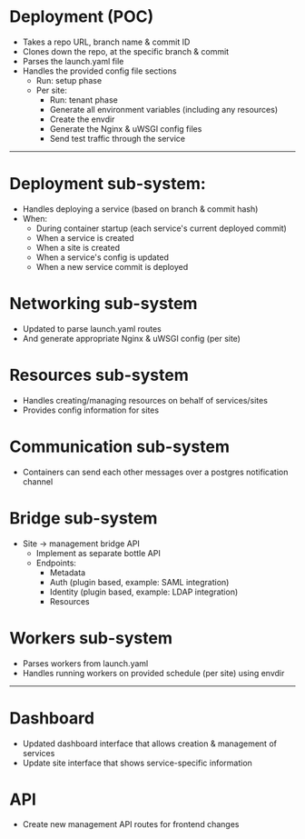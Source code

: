 # Deployment (POC)
- Takes a repo URL, branch name & commit ID
- Clones down the repo, at the specific branch & commit
- Parses the launch.yaml file
- Handles the provided config file sections
  - Run: setup phase
  - Per site:
      - Run: tenant phase
	  - Generate all environment variables (including any resources)
	  - Create the envdir
	  - Generate the Nginx & uWSGI config files
	  - Send test traffic through the service

----

# Deployment sub-system:
- Handles deploying a service (based on branch & commit hash)
- When:
  - During container startup (each service's current deployed commit)
  - When a service is created
  - When a site is created
  - When a service's config is updated
  - When a new service commit is deployed

# Networking sub-system
- Updated to parse launch.yaml routes
- And generate appropriate Nginx & uWSGI config (per site)

# Resources sub-system
- Handles creating/managing resources on behalf of services/sites
- Provides config information for sites

# Communication sub-system
- Containers can send each other messages over a postgres notification channel

# Bridge sub-system
- Site -> management bridge API
  - Implement as separate bottle API
  - Endpoints:
    - Metadata
    - Auth (plugin based, example: SAML integration)
    - Identity (plugin based, example: LDAP integration)
    - Resources

# Workers sub-system
- Parses workers from launch.yaml
- Handles running workers on provided schedule (per site) using envdir

----

# Dashboard
- Updated dashboard interface that allows creation & management of services
- Update site interface that shows service-specific information

# API
- Create new management API routes for frontend changes
